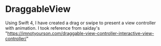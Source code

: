 # DraggableView

Using Swift 4, I have created a drag or swipe to present a view controller with animation. I took reference from saiday's "https://imnotyourson.com/draggable-view-controller-interactive-view-controller/"

